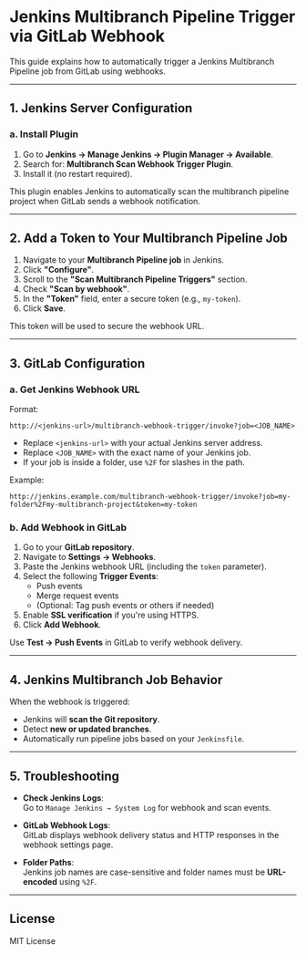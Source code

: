 # Jenkins Multibranch Pipeline Trigger via GitLab Webhook

This guide explains how to automatically trigger a Jenkins Multibranch Pipeline job from GitLab using webhooks.

---

## 1. Jenkins Server Configuration

### a. Install Plugin

1. Go to **Jenkins → Manage Jenkins → Plugin Manager → Available**.
2. Search for: **Multibranch Scan Webhook Trigger Plugin**.
3. Install it (no restart required).

This plugin enables Jenkins to automatically scan the multibranch pipeline project when GitLab sends a webhook notification.

---

## 2. Add a Token to Your Multibranch Pipeline Job

1. Navigate to your **Multibranch Pipeline job** in Jenkins.
2. Click **"Configure"**.
3. Scroll to the **"Scan Multibranch Pipeline Triggers"** section.
4. Check **"Scan by webhook"**.
5. In the **"Token"** field, enter a secure token (e.g., `my-token`).
6. Click **Save**.

This token will be used to secure the webhook URL.

---

## 3. GitLab Configuration

### a. Get Jenkins Webhook URL

Format:

```
http://<jenkins-url>/multibranch-webhook-trigger/invoke?job=<JOB_NAME>
```

- Replace `<jenkins-url>` with your actual Jenkins server address.
- Replace `<JOB_NAME>` with the exact name of your Jenkins job.
- If your job is inside a folder, use `%2F` for slashes in the path.

Example:

```
http://jenkins.example.com/multibranch-webhook-trigger/invoke?job=my-folder%2Fmy-multibranch-project&token=my-token
```

### b. Add Webhook in GitLab

1. Go to your **GitLab repository**.
2. Navigate to **Settings → Webhooks**.
3. Paste the Jenkins webhook URL (including the `token` parameter).
4. Select the following **Trigger Events**:
   - Push events
   - Merge request events
   - (Optional: Tag push events or others if needed)
5. Enable **SSL verification** if you're using HTTPS.
6. Click **Add Webhook**.

Use **Test → Push Events** in GitLab to verify webhook delivery.

---

## 4. Jenkins Multibranch Job Behavior

When the webhook is triggered:

- Jenkins will **scan the Git repository**.
- Detect **new or updated branches**.
- Automatically run pipeline jobs based on your `Jenkinsfile`.

---

## 5. Troubleshooting

- **Check Jenkins Logs**:  
  Go to `Manage Jenkins → System Log` for webhook and scan events.

- **GitLab Webhook Logs**:  
  GitLab displays webhook delivery status and HTTP responses in the webhook settings page.

- **Folder Paths**:  
  Jenkins job names are case-sensitive and folder names must be **URL-encoded** using `%2F`.

---

## License

MIT License
